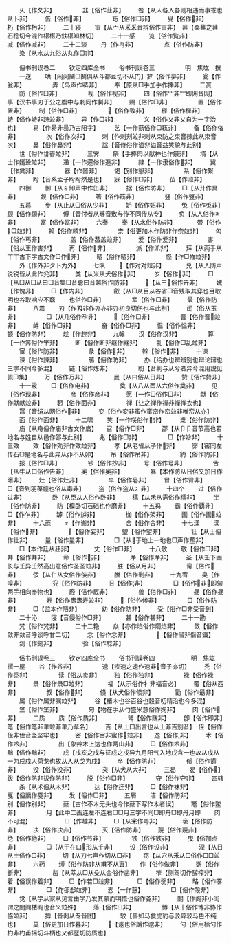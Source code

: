 <!-- { "loadSidebar": true } -->
　　乆【作夂非】　　　　　韭【俗作韮非】
　　咎【从人各人各则相违而事乖也从卜非】
　　缶【俗作非】　　　　　茍【俗作□非】
　　叟【俗作非】　　　　　朽【俗作杇非】
　　二十寝
　　审【从宀从釆釆音辨俗作审非】　葚【桑葚之葚石稔切今混作椹椹乃鈇椹知林切】
　　二十一感
　　览【俗作覧非】　　　　　减【俗作减非】
　　二十二琰
　　丹【作冉非】　　　　　点【俗作防非】
　　染【从水从九俗从丸作□非】





　　俗书刊误巻二
　　钦定四库全书
　　俗书刊误卷三　　　　　明　焦竑　撰
　　一送
　　哄【闹阋鬫□鬭俱从斗都豆切不从门】梦【俗作夣非】
　　瓮【作瓮非】　　　　　弄【鸟声作哢非】
　　奉【原从□手加手作捧非】
　　二寘
　　防【俗作□非】　　　　　视【俗作视非】
　　四【俗作罒非罒即网音网】　　事【汉书事刃于公之腹中与刺同作剚非】
　　赐【俗作□非】　　　　　置【俗作置非】
　　制【俗作□非】　　　　　【俗作致非】
　　稺【俗作穉非】　　　　　歭【俗作峙非跱竝非】
　　异【作□非】　　　　　义【俗作乂非乂自为一字治也】
　　易【作昜非昜乃古阳字】　　　艺【一作蓺俗作□萟非】
　　备【俗作俻非】　　　　　次【俗作次非】
　　刺【作剌刾竝非剌从束防之束音辣此从朿音次】
　　鼻【俗作鼻非】　　　　　諡【音侍俗作谥非谥音益笑貌与此别】
　　世【俗作丗卋竝非】
　　三霁
　　祭【手捧肉以献神也作祭非】　　壻【从士作婿聓竝非】
　　递【一作遰俗作逓非】　　　隷【一作隶俗作非】
　　冀【作兾非】　　　　　器【作噐非】
　　愒【别作憩非】　　　　　系【俗作繋非】
　　盻【音系孟子盻盻然是也】　　寐【俗作□非】
　　莅【作涖非】
　　四御
　　御【从彳卸声中作缶非】　　　据【俗作防非】
　　□【从廾作具非】　　　　覰【俗作□非】
　　箸【俗作筯非】　　　　　竖【俗作竪非】
　　五暮
　　步【从止从□俗从少非】　　　妒【俗作妬非】
　　兔【俗作兎非】　　　　　顾【俗作頋非】
　　傅【音付者从尃音敷与传不同传从专】
　　负【从人俗作非】　　　　富【俗作冨非】
　　六泰
　　泰【从水俗作防非】　　　　带【俗作□竝非】
　　赖【俗作頼非】　　　　　柰【俗更加木作防非作奈竝非】
　　匃【俗作丐非】　　　　　盖【俗作葢盖竝非】
　　爱【俗作爱非】　　　　　害【俗从王作害非】
　　再【俗作非】　　　　　派【作沠非】
　　拜【从两手从丅丅古下字古文作□作非】
　　晒【俗作晒非】　　　　　怪【作□恠竝非】
　　外【作外非夕卜为外】
　　七队
　　【作对对竝非】　　　　兑【从人防声说锐皆从此作兊非】
　　类【从米从犬俗作非】　　　岁【俗作非】
　　□【从□从□从曰□音集□音聪曰音越俗作防非】
　　【从三俗作卉非】　　　媿【作愧非】
　　□【作内非】　　　　　叡【从□从目从谷省□音残取其穿也目取明也谷取响应不竆
　　也俗作□非】　　　　　辈【俗作□非】
　　最【俗作防非】
　　八震
　　刃【作刄非作刅亦非刅初良切伤也与此别】
　　闰【俗从玉非】　　　　　□【从几俗作孕非】
　　【俗作□非】　　　　　晋【俗作晋竝非】
　　衅【俗作□非】　　　　　奋【俗作□非】
　　愠【俗作愠非】　　　　　顿【俗作防非】
　　趁【作趂非】
　　九翰
　　汉【俗作汉非】　　　　　算【一作筭俗作笇非】
　　断【俗作断非继作継非】　　　乱【俗作□乱竝非】
　　宦【俗作防非】　　　　　彖【俗作非】
　　榦【俗作非】
　　十谏
　　谏【俗作諌非】　　　　　鴈【俗作防非】
　　办【给办也辨辨别也辩论辩也三字不同今多混】
　　链【俗作炼非】　　　　　盼【音判与从兮者异今混用説见佩□集】
　　万【俗作万非】　　　　　曼【从曰俗从日非】
　　赞【俗作賛非】
　　十一霰
　　□【俗作电非】　　　　　奠【从八从酉从六俗作奠非】
　　见【俗作现非】　　　　　彦【俗作彦非】
　　愿【一作□俗作□非】　　　献【俗作献献竝非】
　　麪【俗作面非】　　　　　禅【让之禅作襌非襌禅衣也】
　　罥【音绢从网俗作非】　　　变【俗作変非蛮作蛮峦作峦竝非唯帟从亦】
　　面【俗作面非】
　　十二啸
　　笑【一作咲俗作非】　　　粜【俗作防非】
　　庙【从舟俗作庙非古文作庿】　　召【俗作□非】
　　邵【从卩卩音节高也若地名与姓自从邑作邵与此别】
　　兆【俗作□非】　　　　　□【作妙非】
　　十三效
　　效【俗作効非作效竝非】　　　孝【从老省从子作非】
　　窌【窖同左传石□是地名与此异从丣不从卯】
　　吊【俗作吊非】　　　　　豹【俗作豹非】
　　报【俗作□非】　　　　　钞【俗作抄非】
　　号【俗作号非】　　　　　吿【从牛从口俗作告非】
　　奥【俗作奥非】　　　　　暴【本作防从日俗又加日作曝非】
　　灶【俗作灶非】　　　　　皁【俗作皂非】
　　冒【俗作冐非】　　　　　□【音到羽葆幢也俗从毒非】
　　盗【俗作盗从冫非】
　　十四个
　　过【俗作过非】　　　　　卧【从臣从人俗作卧非】
　　穤【从禾从需俗作糯非】　　　坐【俗作防非】
　　防【模卧切石硙也作磨非】
　　十五祃
　　霸【俗作覇非】　　　　　□【作乍非】
　　罅【俗作鏬非】　　　　　枷【俗作架非】
　　画【俗作画竝非】
　　十六蔗
　　【作谢非】　　　　　舍【俗作舎非】
　　十七漾
　　漾【俗作非】　　　　　【俗作妄非】
　　朢【俗作望非】　　　　　壮【从士俗作壮非】
　　量【俗作量非】　　　　　□【从于地上一地也□声作塟非】
　　□【本作廷从狂非】　　　　丈【俗作□非】
　　十八敬
　　敬【俗作□非】　　　　　幷【俗作并非】
　　命【俗作非】　　　　　净【俗作净非】
　　圣【从壬下画长与壬异壬然高出意俗作圣圣竝非】
　　胜【俗从月非】　　　　　甯【俗作非】
　　佞【从仁从女俗作侫非】　　　賸【俗作剰非】
　　十九宥
　　臭【作嗅非】　　　　　究【俗作防非】
　　旧【俗作非】　　　　　□【俗作非即匊两手相向奉物也】
　　廏【俗作厩非】　　　　　兽【俗作□非】
　　昼【俗作昼非】　　　　　寿【俗作夀夀寿竝非】
　　【俗作候非】　　　　　□【俗作防非】
　　□【监本作陋非】　　　　幼【俗作防非】
　　受【俗作□非受音到】
　　二十沁
　　寖【音侵俗作□非】　　　　甚【俗作甚非】
　　二十一勘
　　梵【俗作梵非】
　　二十二艳
　　焱【亦作焰俗作爓焰非】　　　敛【俗作敛非敛音呼谈呼甘二切】
　　念【俗作念非】　　　　　【俗作僣非僣音鐡】
　　剑【作劒非】　　　　　验【俗作騐非】















　　俗书刊误卷三
　　钦定四库全书
　　俗书刊误卷四　　　　　　明　焦竑　撰一屋
　　谷【作谷非】　　　　　速【疾速之速作速非音子亦切】
　　秃【俗作秃非】　　　　　读【俗从卖非】
　　独【俗作独非】　　　　　禄【俗作禄非】
　　录【俗作录□竝非】　　　　福【从示俗作衤非褔音必】
　　覆【俗从西非】　　　　　叔【俗作非】
　　倏【从犬俗作倐非】　　　　勖【俗作朂非】
　　属【俗作属非嘱竝非】　　　谷【楮木也谷百谷也糓音叨精治也今多混】
　　竺【俗作笁非】　　　　　匊【物在手从勹盛米意俗作掬非】
　　肉【俗作非】
　　二质
　　质【俗作貭非】　　　　　骘【俗作隲非】
　　卽【俗作即非】　　　　　笔【俗作笔非茟竝非茟乃草名】
　　吉【从士口出言也从土非吉别音】　侄【俗作侄非侄音坚坚牢也】
　　密【俗作宻非蜜作竝非】　　逸【俗作非】
　　术【俗作术非】　　　　　出【象艸木上达也作两山非】
　　□【俗作术非】　　　　　黜【俗作黜非】
　　戌【戌亥之戌与征戍之戍异九月阳气入地戊含一也故从戊从一为戌戍人荷戈也故从人从戈为戍】
　　卒【俗作防非】　　　　　郁【俗作欝非】
　　没【俗作没非】　　　　　突【从犬从大非】
　　三曷
　　曷【俗作】　　　　　跋【俗作防非拔作防非】
　　脱【俗作□非】　　　　　夺【俗作夺非】
　　四辖
　　杀【从术俗从木非】　　　　达【俗作逹非】
　　□【俗作袜非】　　　　　戛【俗譌作戞非】
　　发【俗作□非】
　　五屑
　　洁【俗作防非】　　　　　别【俗作别非】
　　蘖【古作不木无头也今作蘖下写作木者误】
　　鼈【俗作鳖非】　　　　　月【此中二画连左不连右□□月三字不同□即舟□即丹月即
　　肉不可混】　　　　　　□【作越非】
　　□【从宷作粤非】　　　　亵【俗作防非】
　　决【俗作决非】　　　　　灭【俗作防非】
　　蔑【俗作蔑非】　　　　　绝【俗作絶非】
　　□【俗作节非】　　　　　铁【俗作鉄非】
　　曳【俗加点非】　　　　　□【从干在口形从千非】
　　设【俗作设非】　　　　　涅【从日从土俗作□非】
　　切【从刀七声作切从□非】　　窃【从穴从釆从□俗作□□竝非】
　　六药
　　缚【俗作防非从甫不从叀】　　作【俗作做非】
　　斲【俗作斵非】　　　　　凿【从莘从□从殳从金俗作凿非】
　　笮【侧驾切作醡榨非】　　　着【俗误作着非】
　　□【作若□竝非】　　　　□【俗作弱非】
　　略【俗作畧非】　　　　　□【作郤郄竝非】
　　悫【一作慤】　　　　　□【俗作殻非】
　　觉【从学从冡从见言由学乃发其蒙而明悟也俗作斍非】
　　閤【作阁非小闺谓之閤阁楼阁也音义竝殊】
　　落【俗作□非】　　　　　博【从十俗作慱非协作恊竝非】
　　搏【音剥从专音团】　　　　駮【兽如马食虎豹与驳异驳马色不纯也】
　　莫【俗更加日作暮非】　　　【逺也俗譌作邈非】
　　勺【俗用桮勺作杓非杓甫摇切斗柄也又都歴切防质也】
